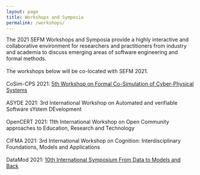 ```yaml
---
layout: page
title: Workshops and Symposia
permalink: /workshops/
---
```


<p>The 2021 SEFM Workshops and Symposia provide a highly interactive and collaborative environment
 for researchers and practitioners from industry and academia to discuss emerging areas of software
 engineering and formal methods.<br>
 <br>The workshops below will be co-located with SEFM 2021.<br>
 <br>CoSim-CPS 2021: <a href="https://sites.google.com/view/cosim-cps-2021/home">5th Workshop on Formal Co-Simulation of Cyber-Physical Systems</a><br>
 <br>ASYDE 2021: 3rd International Workshop on Automated and verifiable Software sYstem DEvelopment<br>
 <br>OpenCERT 2021: 11th International Workshop on Open Community approaches to Education, Research and Technology <br>
 <br>CIFMA 2021: 3rd International Workshop on Cognition: Interdisciplinary Foundations, Models and Applications<br>
 <br>DataMod 2021: <a href="https://datamod2021.github.io/">10th International Symposium From Data to Models and Back</a>
</p>

